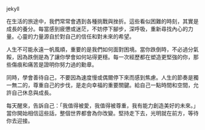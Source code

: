 jekyll

在生活的旅途中，我們常常會遇到各種挑戰與挫折。這些看似困難的時刻，其實是成長的養分。每當感到疲憊或迷茫，不妨停下腳步，深呼吸，重新尋找內心的力量。心靈的力量源自於對自己的信任和對未來的希望。

人生不可能永遠一帆風順，重要的是我們如何面對困境。當你跌倒時，不必過分氣餒，因為跌倒是為了讓你學會如何站得更穩。每一次經歷都在塑造更堅強的你，那些傷痕和痛苦是證明你努力過的勳章。

同時，學會善待自己，不要因為速度慢或偶爾停下來而感到焦慮。人生的節奏是獨一無二的，尊重自己的步伐，是走向幸福的重要關鍵。給自己一點時間和空間，允許自己休息與成長。

每天醒來，告訴自己：「我值得被愛，我值得被尊重，我有能力創造美好的未來。」當你開始相信這些話，整個世界都會為你改變。堅持走下去，光明就在前方，等待你去迎接。